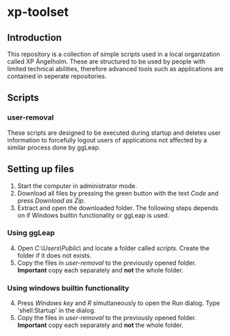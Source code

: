# xp-toolset

## Introduction

This repository is a collection of simple scripts used in a local organization called XP Ängelholm. These are structured to be used by people with limited technical abilities, therefore advanced tools such as applications are contained in seperate repositories.

## Scripts

### user-removal

These scripts are designed to be executed during startup and deletes user information to forcefully logout users of applications not affected by a similar process done by ggLeap.

## Setting up files

1. Start the computer in administrator mode.
2. Download all files by pressing the green button with the text _Code_ and press _Download as Zip_.
3. Extract and open the downloaded folder. The following steps depends on if Windows builtin functionality or ggLeap is used.

### Using ggLeap

4. Open _C:\\Users\\Public\\_ and locate a folder called _scripts_. Create the folder if it does not exists.
5. Copy the files in _user-removal_ to the previously opened folder. **Important** copy each separately and **not** the whole folder.

### Using windows builtin functionality

4. Press _Windows key_ and _R_ simultaneously to open the Run dialog. Type 'shell:Startup' in the dialog.
5. Copy the files in _user-removal_ to the previously opened folder. **Important** copy each separately and **not** the whole folder.
